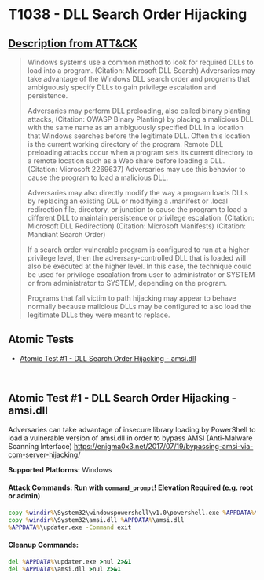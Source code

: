 # T1038 - DLL Search Order Hijacking
## [Description from ATT&CK](https://attack.mitre.org/wiki/Technique/T1038)
<blockquote>Windows systems use a common method to look for required DLLs to load into a program. (Citation: Microsoft DLL Search) Adversaries may take advantage of the Windows DLL search order and programs that ambiguously specify DLLs to gain privilege escalation and persistence. 

Adversaries may perform DLL preloading, also called binary planting attacks, (Citation: OWASP Binary Planting) by placing a malicious DLL with the same name as an ambiguously specified DLL in a location that Windows searches before the legitimate DLL. Often this location is the current working directory of the program. Remote DLL preloading attacks occur when a program sets its current directory to a remote location such as a Web share before loading a DLL. (Citation: Microsoft 2269637) Adversaries may use this behavior to cause the program to load a malicious DLL. 

Adversaries may also directly modify the way a program loads DLLs by replacing an existing DLL or modifying a .manifest or .local redirection file, directory, or junction to cause the program to load a different DLL to maintain persistence or privilege escalation. (Citation: Microsoft DLL Redirection) (Citation: Microsoft Manifests) (Citation: Mandiant Search Order)

If a search order-vulnerable program is configured to run at a higher privilege level, then the adversary-controlled DLL that is loaded will also be executed at the higher level. In this case, the technique could be used for privilege escalation from user to administrator or SYSTEM or from administrator to SYSTEM, depending on the program.

Programs that fall victim to path hijacking may appear to behave normally because malicious DLLs may be configured to also load the legitimate DLLs they were meant to replace.</blockquote>

## Atomic Tests

- [Atomic Test #1 - DLL Search Order Hijacking - amsi.dll](#atomic-test-1---dll-search-order-hijacking---amsidll)


<br/>

## Atomic Test #1 - DLL Search Order Hijacking - amsi.dll
Adversaries can take advantage of insecure library loading by PowerShell to load a vulnerable version
of amsi.dll in order to bypass AMSI (Anti-Malware Scanning Interface)
https://enigma0x3.net/2017/07/19/bypassing-amsi-via-com-server-hijacking/

**Supported Platforms:** Windows





#### Attack Commands: Run with `command_prompt`!  Elevation Required (e.g. root or admin) 


```cmd
copy %windir%\System32\windowspowershell\v1.0\powershell.exe %APPDATA%\updater.exe
copy %windir%\System32\amsi.dll %APPDATA%\amsi.dll
%APPDATA%\updater.exe -Command exit
```

#### Cleanup Commands:
```cmd
del %APPDATA%\updater.exe >nul 2>&1
del %APPDATA%\amsi.dll >nul 2>&1
```





<br/>
